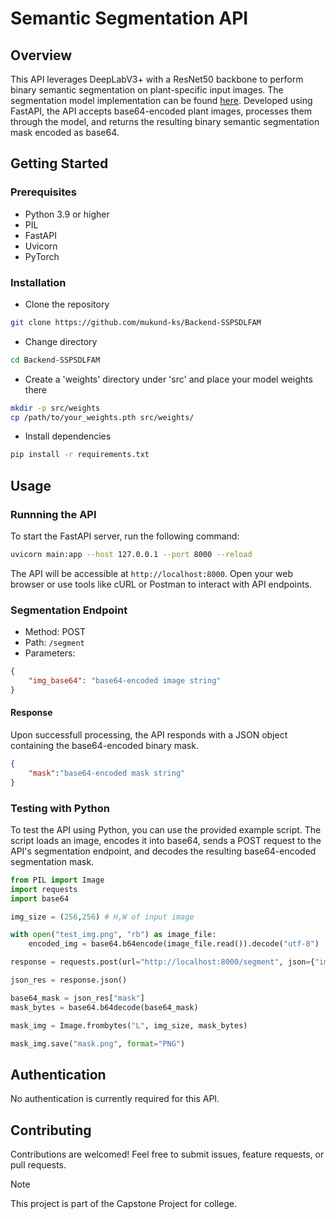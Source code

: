 # Semantic Segmentation API

## Overview

This API leverages DeepLabV3+ with a ResNet50 backbone to perform binary semantic segmentation on plant-specific input images. The segmentation model implementation can be found [here](https://github.com/mukund-ks/DeepLabV3-Segmentation). Developed using FastAPI, the API accepts base64-encoded plant images, processes them through the model, and returns the resulting binary semantic segmentation mask encoded as base64.

## Getting Started

### Prerequisites

- Python 3.9 or higher
- PIL
- FastAPI
- Uvicorn
- PyTorch

### Installation

- Clone the repository
```bash
git clone https://github.com/mukund-ks/Backend-SSPSDLFAM
```

- Change directory
```bash
cd Backend-SSPSDLFAM
```

- Create a 'weights' directory under 'src' and place your model weights there
```bash
mkdir -p src/weights
cp /path/to/your_weights.pth src/weights/
```

- Install dependencies
```bash
pip install -r requirements.txt
```

## Usage

### Runnning the API
To start the FastAPI server, run the following command:
```bash
uvicorn main:app --host 127.0.0.1 --port 8000 --reload
```
The API will be accessible at `http://localhost:8000`. Open your web browser or use tools like cURL or Postman to interact with API endpoints.

### Segmentation Endpoint
- Method: POST
- Path: `/segment`
- Parameters: 
```json
{
    "img_base64": "base64-encoded image string"
}
```

#### Response
Upon successfull processing, the API responds with a JSON object containing the base64-encoded binary mask.
```json
{
    "mask":"base64-encoded mask string"
}
```

### Testing with Python

To test the API using Python, you can use the provided example script. The script loads an image, encodes it into base64, sends a POST request to the API's segmentation endpoint, and decodes the resulting base64-encoded segmentation mask.

```python
from PIL import Image
import requests
import base64

img_size = (256,256) # H,W of input image

with open("test_img.png", "rb") as image_file:
    encoded_img = base64.b64encode(image_file.read()).decode("utf-8")

response = requests.post(url="http://localhost:8000/segment", json={"img_base64": encoded_img})

json_res = response.json()

base64_mask = json_res["mask"]
mask_bytes = base64.b64decode(base64_mask)

mask_img = Image.frombytes("L", img_size, mask_bytes)

mask_img.save("mask.png", format="PNG")
```

## Authentication
No authentication is currently required for this API.

## Contributing
Contributions are welcomed! Feel free to submit issues, feature requests, or pull requests.

> [!NOTE]  
> This project is part of the Capstone Project for college.
